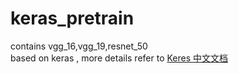 # keras_pretrain
contains vgg_16,vgg_19,resnet_50<br>
based on keras , more details refer to [Keres 中文文档](https://keras-cn.readthedocs.io/en/latest/other/application/)

